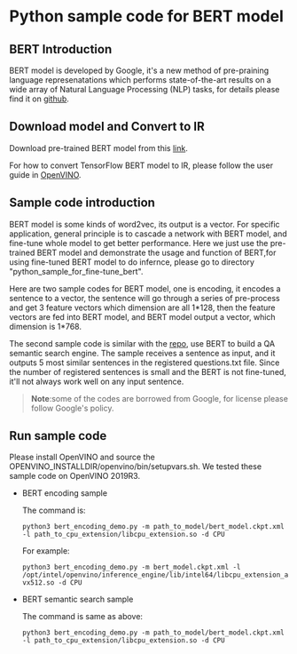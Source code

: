 # Python sample code for BERT  model

## BERT Introduction
BERT model is developed by Google, it's a new method of pre-praining language represenatations which performs state-of-the-art results on a wide array of Natural Language Processing (NLP) tasks, for details please find it on [github](https://github.com/google-research/bert).

## Download model and Convert to IR
Download pre-trained BERT model from this [link](https://storage.googleapis.com/bert_models/2018_11_03/multilingual_L-12_H-768_A-12.zip).

For how to convert TensorFlow BERT model to IR, please follow the user guide in [OpenVINO](https://docs.openvinotoolkit.org/latest/_docs_MO_DG_prepare_model_convert_model_tf_specific_Convert_BERT_From_Tensorflow.html).

## Sample code introduction
BERT model is some kinds of word2vec, its output is a vector. For specific application, general principle is to cascade a network with BERT model, and fine-tune whole model to get better performance. Here we just use the pre-trained BERT model and demonstrate the usage and function of BERT,for using fine-tuned BERT model to do infernce, please go to directory "python_sample_for_fine-tune_bert".

Here are two sample codes for BERT model, one is encoding, it encodes a sentence to a vector, the sentence will go through a series of pre-process and get 3 feature vectors which dimension are all 1\*128, then the feature vectors are fed into BERT model, and BERT model output a vector, which dimension is 1\*768.

The second sample code is similar with the [repo](https://github.com/hanxiao/bert-as-service), use BERT to build a QA semantic search engine. The sample receives a sentence as input, and it outputs 5 most similar sentences in the registered questions.txt file.
Since the number of registered sentences is small and the BERT is not fine-tuned, it'll not always work well on any input sentence.


>**Note**:some of the codes are borrowed from Google, for license please follow Google's policy.

## Run sample code

Please install OpenVINO and source the OPENVINO_INSTALLDIR/openvino/bin/setupvars.sh. We tested these sample code on OpenVINO 2019R3.
* BERT encoding sample

  The command is:

  `python3 bert_encoding_demo.py -m path_to_model/bert_model.ckpt.xml -l path_to_cpu_extension/libcpu_extension.so -d CPU`

  For example:

  `python3 bert_encoding_demo.py -m bert_model.ckpt.xml -l /opt/intel/openvino/inference_engine/lib/intel64/libcpu_extension_avx512.so -d CPU`


* BERT semantic search sample

  The command is same as above:

  `python3 bert_encoding_demo.py -m path_to_model/bert_model.ckpt.xml -l path_to_cpu_extension/libcpu_extension.so -d CPU`
